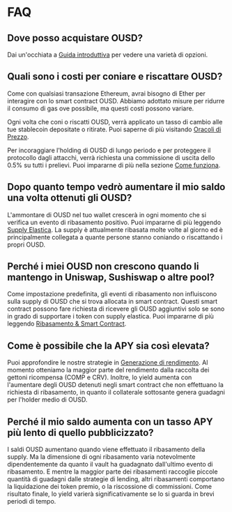 # FAQ

## Dove posso acquistare OUSD?

Dai un'occhiata a [Guida introduttiva](https://docs.ousd.com/getting-started) per vedere una varietà di opzioni.

## Quali sono i costi per coniare e riscattare OUSD?

Come con qualsiasi transazione Ethereum, avrai bisogno di Ether per interagire con lo smart contract OUSD. Abbiamo adottato misure per ridurre il consumo di gas ove possibile, ma questi costi possono variare.

Ogni volta che coni o riscatti OUSD, verrà applicato un tasso di cambio alle tue stablecoin depositate o ritirate. Puoi saperne di più visitando [Oracoli di Prezzo](https://docs.ousd.com/core-concepts/price-oracles).

Per incoraggiare l'holding di OUSD di lungo periodo e per proteggere il protocollo dagli attacchi, verrà richiesta una commissione di uscita dello 0.5% su tutti i prelievi. Puoi impararne di più nella sezione [Come funziona](https://docs.ousd.com/how-it-works).

## Dopo quanto tempo vedrò aumentare il mio saldo una volta ottenuti gli OUSD?

L'ammontare di OUSD nel tuo wallet crescerà in ogni momento che si verifica un evento di ribasamento positivo. Puoi impararne di più leggendo [Supply Elastica](https://docs.ousd.com/core-concepts/elastic-supply). La supply è attualmente ribasata molte volte al giorno ed è principalmente collegata a quante persone stanno coniando o riscattando i propri OUSD.

## Perché i miei OUSD non crescono quando li mantengo in Uniswap, Sushiswap o altre pool?

Come impostazione predefinita, gli eventi di ribasamento non influiscono sulla supply di OUSD che si trova allocata in smart contract. Questi smart contract possono fare richiesta di ricevere gli OUSD aggiuntivi solo se sono in grado di supportare i token con supply elastica. Puoi impararne di più leggendo [Ribasamento & Smart Contract](https://docs.ousd.com/core-concepts/elastic-supply/rebasing-and-smart-contracts).

## Come è possibile che la APY sia così elevata?

Puoi approfondire le nostre strategie in [Generazione di rendimento](https://docs.ousd.com/core-concepts/yield-generation). Al momento otteniamo la maggior parte del rendimento dalla raccolta dei gettoni ricompensa \(COMP e CRV\). Inoltre, lo yield aumenta con l'aumentare degli OUSD detenuti negli smart contract che non effettuano la richiesta di ribasamento, in quanto il collaterale sottosante genera guadagni per l'holder medio di OUSD.

## Perché il mio saldo aumenta con un tasso APY più lento di quello pubblicizzato?

I saldi OUSD aumentano quando viene effettuato il ribasamento della supply. Ma la dimensione di ogni ribasamento varia notevolmente dipendentemente da quanto il vault ha guadagnato dall'ultimo evento di ribasamento. E mentre la maggior parte dei ribasamenti raccoglie piccole quantità di guadagni dalle strategie di lending, altri ribasamenti comportano la liquidazione dei token premio, o la riscossione di commissioni. Come risultato finale, lo yield varierà significativamente se lo si guarda in brevi periodi di tempo.

